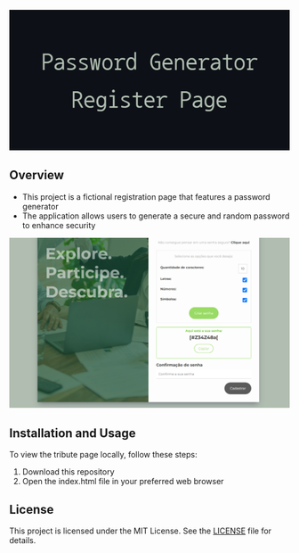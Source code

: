 <p align="center">
  <img src="img\Password_Generator_Banner.png" alt="Password Generator Banner" />
</p>

## Overview

- This project is a fictional registration page that features a password generator
- The application allows users to generate a secure and random password to enhance security

<p align="center">
  <img src="img\Password_Generator_Image.png" alt="Password Generator Image" />
</p>

## Installation and Usage

To view the tribute page locally, follow these steps:

1. Download this repository
2. Open the index.html file in your preferred web browser

## License

This project is licensed under the MIT License. See the [LICENSE](LICENSE) file for details.
